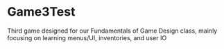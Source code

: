 # Game3Test
Third game designed for our Fundamentals of Game Design class, mainly focusing on learning menus/UI, inventories, and user IO
